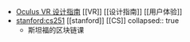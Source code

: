 - [Oculus VR 设计指南](https://fradser.notion.site/fradser/Oculus-VR-411a2bf02b134fd5bec4958eb3c5358b) [[VR]] [[设计指南]] [[用户体验]]
- [stanford:cs251](https://cs251.stanford.edu/syllabus.html) [[stanford]] [[CS]]
  collapsed:: true
	- 斯坦福的区块链课